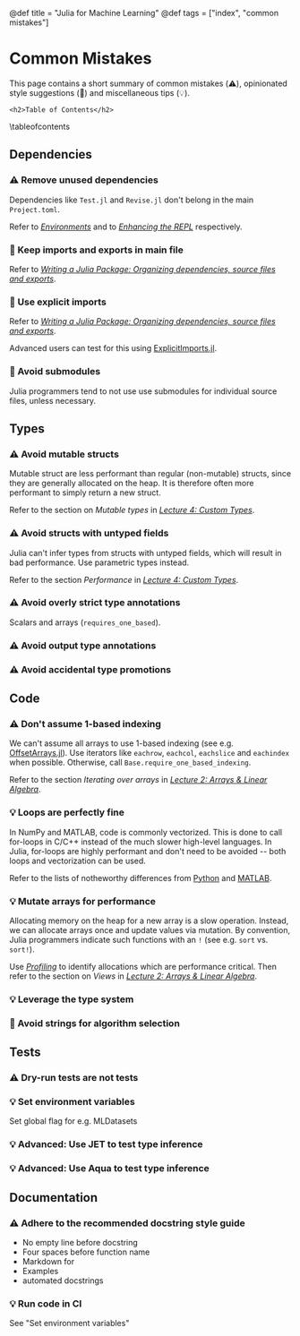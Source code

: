 @def title = "Julia for Machine Learning"
@def tags = ["index", "common mistakes"]

# Common Mistakes 

This page contains a short summary of common mistakes (⚠️), opinionated style suggestions (🧹) and miscellaneous tips (💡).

~~~
<h2>Table of Contents</h2>
~~~
\tableofcontents


## Dependencies

### ⚠️ Remove unused dependencies

Dependencies like `Test.jl` and `Revise.jl` don't belong in the main `Project.toml`.

Refer to [_Environments_](/environments) and to [_Enhancing the REPL_](/repl) respectively.

### 🧹 Keep imports and exports in main file

Refer to [_Writing a Julia Package: Organizing dependencies, source files and exports_](/write/#organizing_dependencies_source_files_and_exports).


### 🧹 Use explicit imports

Refer to [_Writing a Julia Package: Organizing dependencies, source files and exports_](/write/#organizing_dependencies_source_files_and_exports).

Advanced users can test for this using [ExplicitImports.jl](https://github.com/JuliaTesting/ExplicitImports.jl).

### 🧹 Avoid submodules

Julia programmers tend to not use use submodules for individual source files, unless necessary.

## Types

### ⚠️ Avoid mutable structs

Mutable struct are less performant than regular (non-mutable) structs, since they are generally allocated on the heap.
It is therefore often more performant to simply return a new struct.

Refer to the section on _Mutable types_ in [_Lecture 4: Custom Types_](/L4_Basics_3/).


### ⚠️ Avoid structs with untyped fields

Julia can't infer types from structs with untyped fields, which will result in bad performance.
Use parametric types instead.

Refer to the section _Performance_ in [_Lecture 4: Custom Types_](/L4_Basics_3/).

### ⚠️ Avoid overly strict type annotations

Scalars and arrays (`requires_one_based`).

### ⚠️ Avoid output type annotations

### ⚠️ Avoid accidental type promotions


## Code

### ⚠️ Don't assume 1-based indexing

We can't assume all arrays to use 1-based indexing (see e.g. [OffsetArrays.jl](https://github.com/JuliaArrays/OffsetArrays.jl)).
Use iterators like `eachrow`, `eachcol`, `eachslice` and `eachindex` when possible.
Otherwise, call `Base.require_one_based_indexing`.

Refer to the section _Iterating over arrays_ in [_Lecture 2: Arrays & Linear Algebra_](/L2_Basics_2/).


### 💡 Loops are perfectly fine

In NumPy and MATLAB, code is commonly vectorized.
This is done to call for-loops in C/C++ instead of the much slower high-level languages.
In Julia, for-loops are highly performant and don't need to be avoided -- both loops and vectorization can be used.

Refer to the lists of notheworthy differences from [Python](https://docs.julialang.org/en/v1/manual/noteworthy-differences/#Noteworthy-differences-from-Python)
and [MATLAB](https://docs.julialang.org/en/v1/manual/noteworthy-differences/#Noteworthy-differences-from-MATLAB).

### 💡 Mutate arrays for performance

Allocating memory on the heap for a new array is a slow operation.
Instead, we can allocate arrays once and update values via mutation.
By convention, Julia programmers indicate such functions with an `!` (see e.g. `sort` vs. `sort!`).

Use [_Profiling_](/profiling) to identify allocations which are performance critical.
Then refer to the section on _Views_ in [_Lecture 2: Arrays & Linear Algebra_](/L2_Basics_2/).

### 💡 Leverage the type system

### 🧹 Avoid strings for algorithm selection

## Tests

### ⚠️ Dry-run tests are not tests

### 💡 Set environment variables
Set global flag for e.g. MLDatasets

### 💡 Advanced: Use JET to test type inference

### 💡 Advanced: Use Aqua to test type inference

## Documentation

### ⚠️ Adhere to the recommended docstring style guide

- No empty line before docstring
- Four spaces before function name
- Markdown for 
- Examples
- automated docstrings  

### 💡 Run code in CI

See "Set environment variables"
